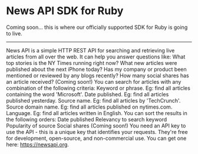 # News API SDK for Ruby
Coming soon... this is where our officially supported SDK for Ruby is going to live.

***

News API is a simple HTTP REST API for searching and retrieving live articles from all over the web. It can help you answer questions like:
What top stories is the NY Times running right now?
What new articles were published about the next iPhone today?
Has my company or product been mentioned or reviewed by any blogs recently?
How many social shares has an article received? (Coming soon!)
You can search for articles with any combination of the following criteria:
Keyword or phrase. Eg: find all articles containing the word 'Microsoft'.
Date published. Eg: find all articles published yesterday.
Source name. Eg: find all articles by 'TechCrunch'.
Source domain name. Eg: find all articles published on nytimes.com.
Language. Eg: find all articles written in English.
You can sort the results in the following orders:
Date published
Relevancy to search keyword
Popularity of source
Social shares (Coming soon!)
You need an API key to use the API - this is a unique key that identifies your requests. They're free for development, open-source, and non-commercial use. You can get one here: https://newsapi.org.